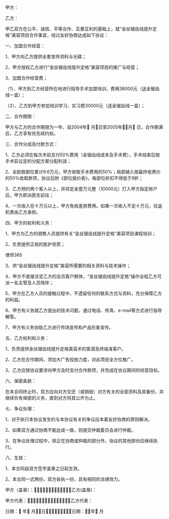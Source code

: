 
 甲方：

 乙方：

 甲乙双方在公平、诚信、平等合作、互惠互利的基础上，就“金丝锯齿线提升定格”美容项目合作事宜，经过友好协商达成如下协议：

 一、加盟合作经营：

 1、甲方向乙方提供全套宣传资料与光碟；

 2、甲方授权乙方进行“金丝锯齿线提升定格”美容项目的推广与经营；

 3、加盟合作经营费；

 （1）、甲方到乙方经营所在地进行指导手术加盟培训，费用38000元（送金锯齿线一盒）；

 （2）、乙方到甲方参加培训学习、实习费30000元（送金锯齿线一盒）；

 二、合作期限：

 甲方与乙方的合作期限为一年，自2004年 月日至2005年月 日，合作期满后，乙方享有优先续约权。

 三、合作分成及付款方式：

 1、乙方必须在每次术前支付50%费用（金锯齿线成本及手术费），手术结束后按手术前议定的分配方案分配利润；

 2、全脸按部位累计9.6万元，甲方收取手术费用的50%；局部植入按最终收费价的50%收取款项，协议后附《部位报价表》，每部位折扣不得低于9折；

 3、乙方预约两个客人以上，并将定金壹万元整（10000元）打入甲方指定账户后，甲方即派医生前往；

 4、一次收入在十万元以上，甲方免收差旅费用。如果一次收入不足十万元，往返机票由乙方承担。

 四、甲方的权利和义务：

 1、甲方为乙方的销售人员提供有关“金丝锯齿线提升定格”美容项目课程培训；

 2、负责提供正规的医护资质；





 
律师365






 3、供“金丝锯齿线提升定格”美容所需要的相关资料与技术操作；



 4、甲方不直接涉足乙方的会员客户群体，“金丝锯齿线提升定格”操作全程乙方可派一名主管及人员陪伴；



 5、甲方在乙方人员的接触过程中，不遗留任何的联系方式与资料，充分保障乙方的利益。



 6、甲方有义务就乙方提出的技术问题，通过电话、传真、e-mail等方式进行指导解答。



 7、甲方有义务协助乙方进行市场宣传和产品形象宣传。



 五、乙方权利和义务：



 1、负责提供金丝锯齿线提升定格美容术的客源及终端准客户。



 2、乙方在合作期间，须加大广告投放力度，对此项目全方位推广。



 3、乙方应按协议要求向甲方及时支付合作款项，并完成在协议期间的经营目标。



 六、保密条款：



 在本合同终止时，双方应向对方交还（或销毁）对方有关的全部资料及其备份，并继续负有保密的义务，直到对方将其公开为止。



 七、争议处理：



 1、对于执行本协议发生的与本协议有关的争议应本着友好协商的原则解决。



 2、如果双方通过协商不能达成一致，则提交仲裁委员会进行仲裁。



 3、在争议处理过程中，除正在协商或仲裁的部分外，协议的其他部份应继续执行。



 八、生效：



 1、本合同自双方签字盖章之日起生效。



 2、本合同一式两份，双方各执一份，具有相同的法律效力。



 



 甲方（盖章）：乙方(盖章)：



 甲方代表：乙方代表：



 日期： 年 月日日期：年 月 


 

 
 
 
 
 
  


  
 

  


  


  
 
 
 
 

